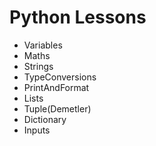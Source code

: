 # Python Lessons
-  Variables
-  Maths
-  Strings
-  TypeConversions
-  PrintAndFormat
-  Lists
-  Tuple(Demetler)
-  Dictionary
-  Inputs

